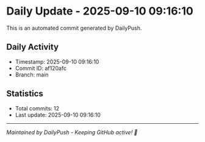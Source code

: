 # Daily Update - 2025-09-10 09:16:10

This is an automated commit generated by DailyPush.

## Daily Activity
- Timestamp: 2025-09-10 09:16:10
- Commit ID: af120afc
- Branch: main

## Statistics
- Total commits: 12
- Last update: 2025-09-10 09:16:10

---
*Maintained by DailyPush - Keeping GitHub active! 🚀*
